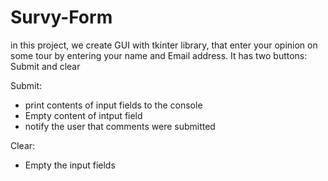 # Survy-Form
in this project, we create GUI with tkinter library, that enter your opinion on some tour by entering your name and Email address. It has two buttons: Submit and clear

Submit:
- print contents of input fields to the console
- Empty content of intput field
- notify the user that comments were submitted

Clear:
- Empty the input fields
